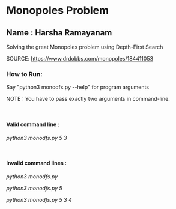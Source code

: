 # Monopoles Problem

## Name : Harsha Ramayanam


Solving the great Monopoles problem using Depth-First Search

SOURCE: https://www.drdobbs.com/monopoles/184411053


### How to Run:

Say "python3 monodfs.py --help" for program arguments

NOTE : You have to pass exactly two arguments in command-line.

<br/>

#### Valid command line    : 

*python3 monodfs.py 5 3*

<br/>

#### Invalid command lines : 

*python3 monodfs.py*

*python3 monodfs.py 5*

*python3 monodfs.py 5 3 4*
